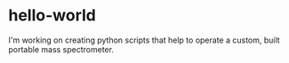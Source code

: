 # hello-world
I'm working on creating python scripts that help to operate a custom, built portable mass spectrometer. 
